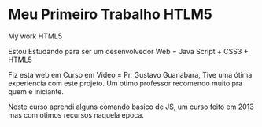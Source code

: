 # Meu Primeiro Trabalho HTLM5
 My work HTML5

Estou Estudando para ser um desenvolvedor Web = Java Script + CSS3 + HTML5 

Fiz esta web em Curso em Video = Pr. Gustavo Guanabara, Tive uma ótima experiencia com este projeto. Um otimo professor recomendo muito pra quem e iniciante. 

Neste curso aprendi alguns comando basico de JS, um curso feito em 2013 mas com otimos recursos naquela epoca. 
